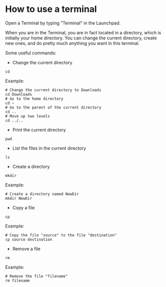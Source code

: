 # How to use a terminal

Open a Terminal by typing "Terminal" in the Launchpad.

When you are in the Terminal, you are in fact located in a directory, which is initially your home directory. You can change the current directory, create new ones, and do pretty much anything you want in this terminal.

Some useful commands:

* Change the current directory
```
cd
```
Example:
```
# Change the current directory to Downloads
cd Downloads
# Go to the home directory
cd ~
# Go to the parent of the current directory
cd ..
# Move up two levels
cd ../..
```
* Print the current directory
```
pwd
```
* List the files in the current directory
```
ls
```
* Create a directory
```
mkdir
```
Example:
```
# Create a directory named NewDir
mkdir NewDir
```
* Copy a file
```
cp
```
Example:
```
# Copy the file "source" to the file "destination"
cp source destination
```
* Remove a file
```
rm
```
Example:
```
# Remove the file "filename"
rm filename
```